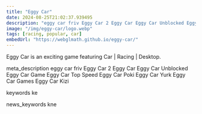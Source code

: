 ```yaml
---
title: "Eggy Car"
date: 2024-08-25T21:02:37.939495
description: "eggy car friv Eggy Car 2 Eggy Car Eggy Car Unblocked Eggy Car Game Eggy Car Top Speed Eggy Car Poki Eggy Car Yurk Eggy Car Games Eggy Car Kizi"
image: "/img/eggy-car/logo.webp"
tags: [racing, popular, car]
embedUrl: "https://webglmath.github.io/eggy-car/"
---
```


Eggy Car is an exciting game featuring Car | Racing | Desktop.

meta_description
eggy car friv Eggy Car 2 Eggy Car Eggy Car Unblocked Eggy Car Game Eggy Car Top Speed Eggy Car Poki Eggy Car Yurk Eggy Car Games Eggy Car Kizi


keywords
ke


news_keywords
kne

